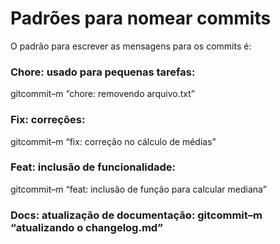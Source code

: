 # Padrões para nomear commits 

O padrão para escrever as mensagens para os commits é: 
### Chore: usado para pequenas tarefas: 
gitcommit–m “chore: removendo arquivo.txt” 
### Fix: correções: 
gitcommit–m “fix: correção no cálculo de médias” 
### Feat: inclusão de funcionalidade: 
gitcommit–m “feat: inclusão de função para calcular mediana” 
### Docs: atualização de documentação: gitcommit–m “atualizando o changelog.md”